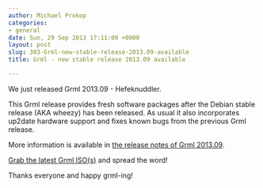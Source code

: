 ```yaml
---
author: Michael Prokop
categories:
- general
date: Sun, 29 Sep 2013 17:11:00 +0000
layout: post
slug: 383-Grml-new-stable-release-2013.09-available
title: Grml - new stable release 2013.09 available

---
```

We just released Grml 2013\.09 \- Hefeknuddler.

This Grml release provides fresh software packages after the Debian stable release (AKA wheezy) has been released. As usual it also incorporates up2date hardware support and fixes known bugs from the previous Grml release.

More information is available in [the release notes of Grml 2013\.09](http://grml.org/changelogs/README-grml-2013.09/).

[Grab the latest Grml ISO(s)](http://grml.org/download/) and spread the word!

Thanks everyone and happy grml\-ing!
